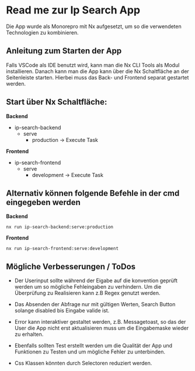 # Read me zur Ip Search App

<p>Die App wurde als Monorepro mit Nx aufgesetzt, um so die verwendeten Technologien zu kombinieren.</P>

## Anleitung zum Starten der App

Falls VSCode als IDE benutzt wird, kann man die Nx CLI Tools als Modul installieren. Danach kann man die App 
kann über die Nx Schaltfläche an der Seitenleiste starten. Hierbei muss das Back- und Frontend
separat gestartet werden. 

## Start über Nx Schaltfläche:

**Backend**
- ip-search-backend
	- serve	
		- production -> Execute Task
 
**Frontend** 
 - ip-search-frontend
	- serve	
		- development -> Execute Task
		
## Alternativ können folgende Befehle in der cmd eingegeben werden

**Backend**
```
nx run ip-search-backend:serve:production
```

**Frontend**
```
nx run ip-search-frontend:serve:development
```

## Mögliche Verbesserungen / ToDos

- Der Userinput sollte während der Eigabe auf die konvention geprüft werden um so mögliche Fehleingaben zu verhindern.
Um die Überprüfung zu Realisieren kann z.B Regex genutzt werden. 

- Das Absenden der Abfrage nur mit gültigen Werten, Search Button solange disabled bis Eingabe valide ist. 

- Error kann interaktiver gestaltet werden, z.B. Messagetoast, so das der User die App nicht erst aktualisieren muss um die Eingabemaske
wieder zu erhalten. 

- Ebenfalls sollten Test erstellt werden um die Qualität der App und Funktionen zu Testen und um mögliche Fehler
zu unterbinden.

- Css Klassen könnten durch Selectoren reduziert werden.